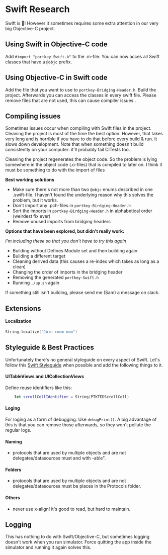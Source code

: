 # Swift Research 

Swift is 👑! However it sometimes requires some extra attention in our very big Objective-C project.

## Using Swift in Objective-C code 
Add `#import "portkey-Swift.h"` to the .m-file. You can now acces all Swift classes that have a `@objc` prefix.

## Using Objective-C in Swift code 
Add the file that you want to use to `portkey-Bridging-Header.h`. Build the project. Afterwards you can access the classes in every swift file. Please remove files that are not used, this can cause compiler issues.. 
 
## Compiling issues
Sometimes issues occur when compiling with Swift files in the project. Cleaning the project is most of the time the best option. However, that takes very long and is horrible if you have to do that before every build & run. It slows down development. Note that when something doesn't build consistently on your computer: it'll probably fail CITests too.

Cleaning the project regenerates the object code. So the problem is lying somewhere in the object code (.o-files) that is compiled to later on. I think it must be something to do with the import of files

**Best working solutions**

* Make sure there's not more than two `@objc` enums described in one .swift-file. I haven't found the underlying reason why this solves the problem, but it works. 
* Don't import any .pch-files in `portkey-Birdging-Header.h` 
* Sort the imports in `portkey-Birdging-Header.h` in alphabetical order (weirdest fix ever)
* Remove unused imports from bridging headers

**Options that have been explored, but didn't really work:**

*I'm including these so that you don't have to try this again*

* Building without Defines Module set and then building again 
* Building a different target
* Cleaning derived data (this causes a re-index which takes as long as a clean)
* Changing the order of imports in the bridging header
* Removing the generated `portkey-Swift.h`
* Running `./up.sh` again

If something still isn't building, please send me (Sam) a message on slack. 

## Extensions

#### Localization
```swift
String.localize("Join room now")
```

## Styleguide & Best Practices

Unfortunately there's no general styleguide on every aspect of Swift. Let's follow this [Swift Styleguide](https://github.com/schwa/Swift-Community-Best-Practices) when possible and add the following things to it.

#### UITableViews and UICollectionViews 
Define reuse identifiers like this:

```swift 
	let scrollCellIdentifier = String(PTKTEDScrollCell)
```

#### Loging
For loging as a form of debugging. Use `debugPrint()`. A big advantage of this is that you can remove those afterwards, so they won't pollute the regular logs. 

#### Naming 
* protocols that are used by multiple objects and are not delegates/datasources must and with -able".

#### Folders
* protocols that are used by multiple objects and are not delegates/datasources must be places in the Protocols folder. 

#### Others
* never use x-align! it's good to read, but hard to maintain. 

## Logging 

This has nothing to do with Swift/Objective-C, but sometimes logging doesn't work when you run simulator. Force quitting the app inside the simulator and running it again solves this.